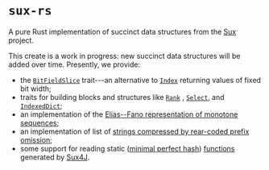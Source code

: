 # `sux-rs`

A pure Rust implementation of succinct data structures from the [Sux](https://sux.di.unimi.it/) project.

This create is a work in progress: new succinct data structures will be added over time. Presently,
we provide:

- the [`BitFieldSlice`](crate::traits::bit_field_slice::BitFieldSlice) trait---an
  alternative to [`Index`](core::ops::Index) returning values of fixed bit width;
- traits for building blocks and structures like [`Rank`](crate::traits::rank_sel::Rank) , 
  [`Select`](crate::traits::rank_sel::Select), and [`IndexedDict`](crate::traits::indexed_dict::IndexedDict);
- an implementation of the [Elias--Fano representation of monotone sequences](crate::dict::elias_fano::EliasFano);
- an implementation of list of [strings compressed by rear-coded prefix omission](crate::dict::rear_coded_list::RearCodedList);
- some support for reading static ([minimal perfect hash](crate::mph::gov::GOVMPH)) [functions](crate::sf::gov3::GOV3)
  generated by [Sux4J](<http://sux4j.di.unimi.it/>).
